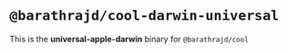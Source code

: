 # `@barathrajd/cool-darwin-universal`

This is the **universal-apple-darwin** binary for `@barathrajd/cool`
